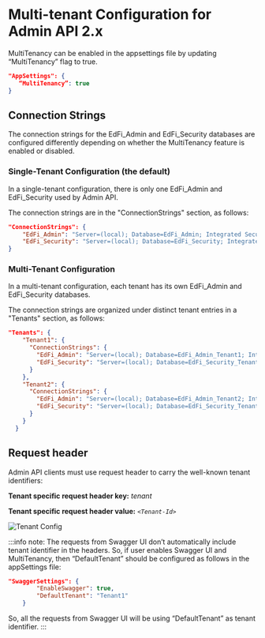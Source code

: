 # Multi-tenant Configuration for Admin API 2.x

MultiTenancy can be enabled in the appsettings file by updating “MultiTenancy”
flag to true.

```json
"AppSettings": {
   “MultiTenancy”: true
}
```

## Connection Strings

The connection strings for the EdFi\_Admin and EdFi\_Security databases are
configured differently depending on whether the MultiTenancy feature is enabled
or disabled.

### Single-Tenant Configuration (the default)

In a single-tenant configuration, there is only one EdFi\_Admin and
EdFi\_Security used by Admin API.

The connection strings are in the "ConnectionStrings" section, as follows:

```json
"ConnectionStrings": {
    "EdFi_Admin": "Server=(local); Database=EdFi_Admin; Integrated Security=True; Application Name=AdminApi;",
    "EdFi_Security": "Server=(local); Database=EdFi_Security; Integrated Security=True; Application Name=AdminApi;"
}
```

### Multi-Tenant Configuration

In a multi-tenant configuration, each tenant has its own EdFi\_Admin and
EdFi\_Security databases.

The connection strings are organized under distinct tenant entries in a
"Tenants" section, as follows:

```json
"Tenants": {
    "Tenant1": {
      "ConnectionStrings": {
        "EdFi_Admin": "Server=(local); Database=EdFi_Admin_Tenant1; Integrated Security=True; Application Name=AdminApi;",
        "EdFi_Security": "Server=(local); Database=EdFi_Security_Tenant1; Integrated Security=True; Application Name=AdminApi;"
      }
    },
    "Tenant2": {
      "ConnectionStrings": {
        "EdFi_Admin": "Server=(local); Database=EdFi_Admin_Tenant2; Integrated Security=True; Application Name=AdminApi;",
        "EdFi_Security": "Server=(local); Database=EdFi_Security_Tenant2; Integrated Security=True; Application Name=AdminApi;"
      }
    }
  }
```

## Request header

Admin API clients must use request header to carry the well-known tenant
identifiers:

**Tenant specific request header key:** _tenant_

**Tenant specific request header value:** _`<Tenant-Id>`_

![Tenant Config](https://odsassets.blob.core.windows.net/public/docs.ed-fi.org/reference/3-admin-api/img/technical-information/image-2024-1-15_18-3-15-1.png)

:::info note:
The requests from Swagger UI don’t automatically include tenant identifier
in the headers. So, if user enables Swagger UI and MultiTenancy,
then “DefaultTenant” should be configured as follows in the appSettings file:

```json
"SwaggerSettings": {
        "EnableSwagger": true,
        "DefaultTenant": "Tenant1"
    }
```

So, all the requests from Swagger UI will be using “DefaultTenant” as tenant
identifier.
:::
